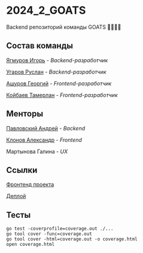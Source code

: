 # 2024_2_GOATS
Backend репозиторий команды GOATS 🐐🐐🐐🐐

## Состав команды

[Ягмуров Игорь](https://github.com/UnicoYal) - *Backend-разработчик*

[Угаров Руслан](https://github.com/Rusy13) - *Backend-разработчик*

[Ашуров Георгий](https://github.com/AshurovG) - *Frontend-разработчик*

[Койбаев Тамерлан](https://github.com/tkoibaev) - *Frontend-разработчик*

## Менторы

[Павловский Андрей](https://github.com/Starlexxx) - *Backend*

[Клонов Александр](https://github.com/Shureks-den) - *Frontend*

Мартынова Галина - *UX*


## Ссылки

[Фронтенд проекта](https://github.com/frontend-park-mail-ru/2024_2_GOATS)

[Деплой](http://185.241.195.151/)

## Тесты

```
go test -coverprofile=coverage.out ./...
go tool cover -func=coverage.out
go tool cover -html=coverage.out -o coverage.html
open coverage.html
```
